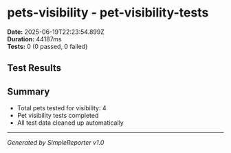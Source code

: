 # pets-visibility - pet-visibility-tests

**Date:** 2025-06-19T22:23:54.899Z  
**Duration:** 44187ms  
**Tests:** 0 (0 passed, 0 failed)

## Test Results



## Summary

- Total pets tested for visibility: 4
- Pet visibility tests completed
- All test data cleaned up automatically

---
*Generated by SimpleReporter v1.0*
